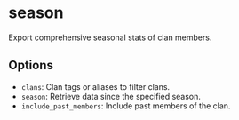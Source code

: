 # season

Export comprehensive seasonal stats of clan members.

## Options

* `clans`: Clan tags or aliases to filter clans.
* `season`: Retrieve data since the specified season.
* `include_past_members`: Include past members of the clan.
